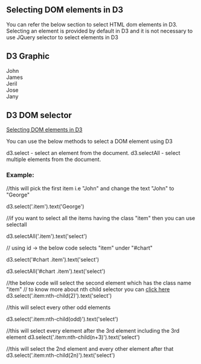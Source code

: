 ## Selecting DOM elements in D3

You can refer the below section to select HTML dom elements in D3. Selecting an element is provided by default in D3 and it is not necessary to use JQuery selector to select elements in D3

<body>

<div class="container">
	<h2>D3 Graphic</h2>
	<section id="chart">
		<div class="item">John</div>
		<div class="item">James</div>
		<div class="item">Jeril</div>
		<div class="item">Jose</div>
		<div class="item">Jany</div>
	</section>
</div>

<script src="https://d3js.org/d3.v5.min.js"></script>

<script>
	

</script>
</body>

## D3 DOM selector

[Selecting DOM elements in D3](https://github.com/d3/d3/blob/master/API.md#selecting-elements)

You can use the below methods to select a DOM element using D3

d3.select - select an element from the document.
d3.selectAll - select multiple elements from the document.

### Example:

//this will pick the first item i.e "John" and change the text "John" to "George"

 d3.select('.item').text('George')

//if you want to select all the items having the class "item" then you can use selectall

 d3.selectAll('.item').text('select')
 
// using id -> the below code selects "item" under "#chart"

d3.select('#chart .item').text('select')

d3.selectAll('#chart .item').text('select')

//the below code will select the second element which has the class name "item"
// to know more about nth child selector you can [click here](https://css-tricks.com/how-nth-child-works/)
d3.select('.item:nth-child(2)').text('select')

//this will select every other odd elements

d3.select('.item:nth-child(odd)').text('select')

//this will select every element after the 3rd element including the 3rd element
d3.select('.item:nth-child(n+3)').text('select')

//this will select the 2nd element and every other element after that
d3.select('.item:nth-child(2n)').text('select')
